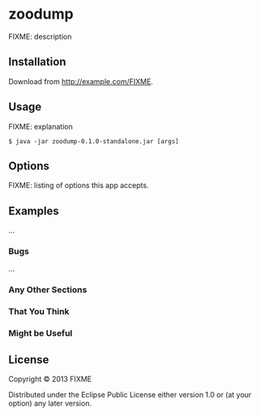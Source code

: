 # zoodump

FIXME: description

## Installation

Download from http://example.com/FIXME.

## Usage

FIXME: explanation

    $ java -jar zoodump-0.1.0-standalone.jar [args]

## Options

FIXME: listing of options this app accepts.

## Examples

...

### Bugs

...

### Any Other Sections
### That You Think
### Might be Useful

## License

Copyright © 2013 FIXME

Distributed under the Eclipse Public License either version 1.0 or (at
your option) any later version.
